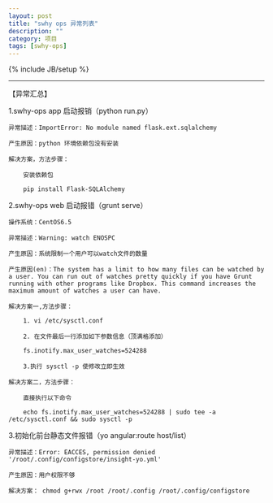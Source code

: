 ```yaml
---
layout: post
title: "swhy ops 异常列表"
description: ""
category: 项目
tags: [swhy-ops]
---
```

{% include JB/setup %}

---

【异常汇总】


1.swhy-ops app 启动报销（python run.py）

	异常描述：ImportError: No module named flask.ext.sqlalchemy

	产生原因：python 环境依赖包没有安装

	解决方案，方法步骤：

		安装依赖包

		pip install Flask-SQLAlchemy



2.swhy-ops web 启动报错（grunt serve）

	操作系统：CentOS6.5

	异常描述：Warning: watch ENOSPC

	产生原因：系统限制一个用户可以watch文件的数量

	产生原因(en)：The system has a limit to how many files can be watched by a user. You can run out of watches pretty quickly if you have Grunt running with other programs like Dropbox. This command increases the maximum amount of watches a user can have.

	解决方案一,方法步骤：

		1. vi /etc/sysctl.conf

		2. 在文件最后一行添加如下参数信息（顶满格添加）

		fs.inotify.max_user_watches=524288

		3.执行 sysctl -p 使修改立即生效

	解决方案二，方法步骤：
		
		直接执行以下命令

		echo fs.inotify.max_user_watches=524288 | sudo tee -a /etc/sysctl.conf && sudo sysctl -p




3.初始化前台静态文件报错（yo angular:route host/list）

	异常描述：Error: EACCES, permission denied '/root/.config/configstore/insight-yo.yml'

	产生原因：用户权限不够

	解决方案： chmod g+rwx /root /root/.config /root/.config/configstore